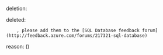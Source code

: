 deletion:

deleted:

		, please add them to the [SQL Database feedback forum](http://feedback.azure.com/forums/217321-sql-database)

reason: ()

